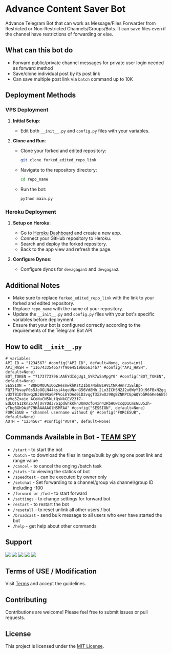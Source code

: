 # Advance Content Saver Bot

Advance Telegram Bot that can work as Message/Files Forwarder from Restricted or Non-Restricted Channels/Groups/Bots. It can save files even if the channel have restrictions of forwarding or else.

## What can this bot do
- Forward public/private channel messages for private user login needed as forward method
- Save/clone individual post by its post link
- Can save multiple post link via `batch` command up to 10K

## Deployment Methods

### VPS Deployment

1. **Initial Setup**:
   - Edit both `__init__.py` and `config.py` files with your variables.

2. **Clone and Run**:
   - Clone your forked and edited repository:
     ```bash
     git clone forked_edited_repo_link
     ```
   - Navigate to the repository directory:
     ```bash
     cd repo_name
     ```
   - Run the bot:
     ```bash
     python main.py
     ```

### Heroku Deployment

1. **Setup on Heroku**:
   - Go to [Heroku Dashboard](https://dashboard.heroku.com) and create a new app.
   - Connect your GitHub repository to Heroku.
   - Search and deploy the forked repository.
   - Back to the app view and refresh the page.

2. **Configure Dynos**:
   - Configure dynos for `devagagan1` and `devgagan2`.

## Additional Notes

- Make sure to replace `forked_edited_repo_link` with the link to your forked and edited repository.
- Replace `repo_name` with the name of your repository.
- Update the `__init__.py` and `config.py` files with your bot's specific variables before deployment.
- Ensure that your bot is configured correctly according to the requirements of the Telegram Bot API.

## How to edit `__init__.py`

```
# variables
API_ID = "1234567" #config("API_ID", default=None, cast=int)
API_HASH = "1167433546577f90e4519b65634b7" #config("API_HASH", default=None)
BOT_TOKEN = "7173773796:AAEYdIdgUg1_SYR7wSaMpgY0" #config("BOT_TOKEN", default=None)
SESSION = "BQHDMOUAIOGZHesmwkhKztZ1bU7NokB1HVLtNKHAnr35ElBp-FQ7IPkvayF0s5JoOGLN44ksi4kqeUNxnG56Vd8Mh_2Lo3ICHSN2J2u0WyYIOj96FBxN2gq_iekABQkL-vdXTB1DrOswqzBJBG9RaGPFVoiEYDAd0iD2vqgT3x2wOz98gBZNKPCGpWQYbGR6GKe66W5SRZRlLWJaEDQcTEIxNF48nIEGW7cwK2AG3eR4-iyVg5Zxaje_ACeNuCN5kLtQsNkGEV23f7-EdLQTG1zKnZ57AjUvYQdJ7o1pdGhkKknUUmOcfG4xn42RbHUwccqD1CmsGLU5Zh-vTbgBGh9AiP79HAAAAAGlHSMFAA" #config("SESSION", default=None)
FORCESUB = "channel username without @" #config("FORCESUB", default=None)
AUTH = "1234567" #config("AUTH", default=None)

```

## Commands Available in Bot - [TEAM SPY](https://t.me/dev_gagan)

- ```/start``` - to start the bot
- ```/batch``` - to download the files in range/bulk by giving one post link and range value
- ```/cancel``` - to cancel the onging /batch task
- ```/stats``` - to viewing the statics of bot
- ```/speedtest``` - can be executed by owner only
- ```/setchat``` - Set forwarding to a channel/group via channel/group ID including -100
- `/forward or /fwd` - to start forward
- `/settings` - to change settings for forward bot
- `restart` - to restart the bot
- `/resetall` - to reset unlink all other users / bot
- `/broadcast` - send bulk message to all users who ever have started the bot
- `/help` - get help about other commands

## Support

[<img src="https://img.icons8.com/ios/50/000000/instagram-new.png"/>](https://instagram.com/devagagn.in)
[<img src="https://img.icons8.com/ios/50/000000/youtube.png"/>](https://youtube.com/@dev_gagan)
[<img src="https://img.icons8.com/ios/50/000000/telegram-app.png"/>](https://t.me/dev_gagan)
[<img src="https://img.icons8.com/ios/50/000000/github--v1.png"/>](https://github.com/devgaganin)
[<img src="https://img.icons8.com/ios/50/000000/domain--v1.png"/>](https://devgagan.in)

## Terms of USE / Modification 
Visit [Terms](https://github.com/devgaganin/Save-Restricted-Content-Bot-Repo/blob/main/TERMS_OF_USE.md) and accept the guidelines.

## Contributing

Contributions are welcome! Please feel free to submit issues or pull requests.

## License

This project is licensed under the [MIT License](LICENSE).
